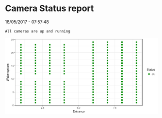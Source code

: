 Camera Status report
================
18/05/2017 - 07:57:48

    All cameras are up and running

![](camreport_files/figure-markdown_github/unnamed-chunk-2-1.png)
